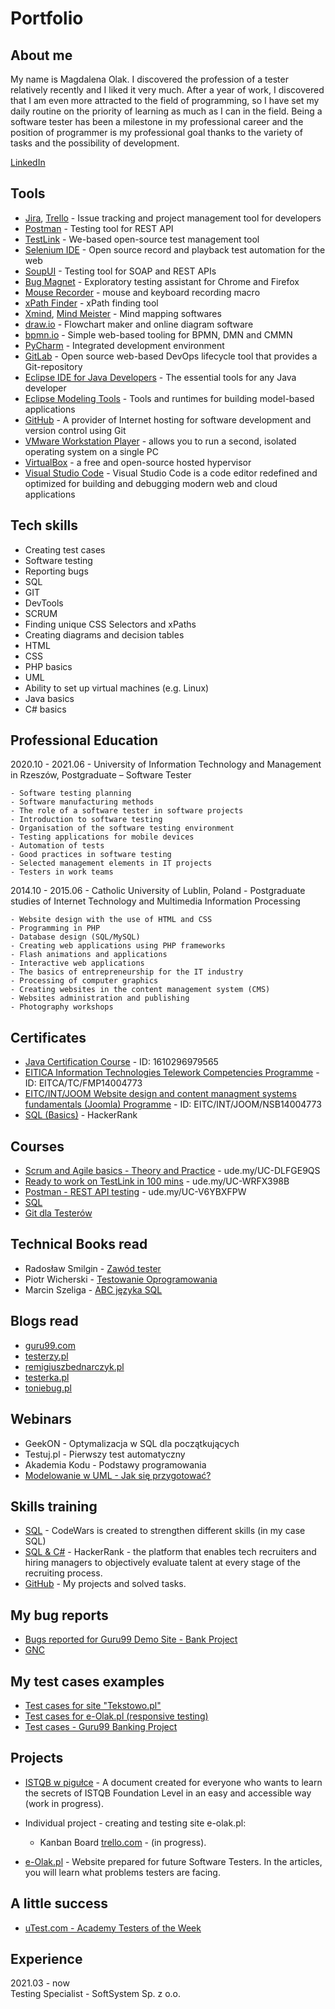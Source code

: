 # Portfolio

## About me
My name is Magdalena Olak. I discovered the profession of a tester relatively recently and I liked it very much. After a year of work, I discovered that I am even more attracted to the field of programming, so I have set my daily routine on the priority of learning as much as I can in the field. Being a software tester has been a milestone in my professional career and the position of programmer is my professional goal thanks to the variety of tasks and the possibility of development.


[LinkedIn](https://www.linkedin.com/in/magdalenaolak/)

## Tools
  - [Jira](https://www.atlassian.com/software/jira0), [Trello](https://trello.com/) - Issue tracking and project management tool for developers
  - [Postman](https://www.postman.com/) - Testing tool for REST API
  - [TestLink](https://bitnami.com/stack/testlink) - We-based open-source test management tool
  - [Selenium IDE](https://chrome.google.com/webstore/detail/selenium-ide/mooikfkahbdckldjjndioackbalphokd) - Open source record and playback test automation for the web
  - [SoupUI](https://www.soapui.org/tools/soapui/) - Testing tool for SOAP and REST APIs  
  - [Bug Magnet](https://chrome.google.com/webstore/detail/bug-magnet/efhedldbjahpgjcneebmbolkalbhckfi?hl=pl) - Exploratory testing assistant for Chrome and Firefox
  - [Mouse Recorder](https://www.mouserecorder.com/) - mouse and keyboard recording macro
  - [xPath Finder](https://chrome.google.com/webstore/detail/xpath-finder/ihnknokegkbpmofmafnkoadfjkhlogph) - xPath finding tool
  - [Xmind](https://www.xmind.net/), [Mind Meister](https://www.mindmeister.com/) - Mind mapping softwares
  - [draw.io](https://app.diagrams.net/) - Flowchart maker and online diagram software
  - [bpmn.io](https://bpmn.io) - Simple web-based tooling for BPMN, DMN and CMMN
  - [PyCharm](https://www.jetbrains.com/pycharm/) - Integrated development environment
  - [GitLab](https://about.gitlab.com) - Open source web-based DevOps lifecycle tool that provides a Git-repository
  - [Eclipse IDE for Java Developers](https://www.eclipse.org/downloads/packages/release/kepler/sr1/eclipse-ide-java-developers) - The essential tools for any Java developer
  - [Eclipse Modeling Tools](https://www.eclipse.org/downloads/packages/release/juno/sr1/eclipse-modeling-tools) - Tools and runtimes for building model-based applications
  - [GitHub](https://github.com/MagdalenaOlak) - A provider of Internet hosting for software development and version control using Git
  - [VMware Workstation Player](https://www.vmware.com/products/workstation-player.html) - allows you to run a second, isolated operating system on a single PC
  - [VirtualBox](https://www.virtualbox.org) - a free and open-source hosted hypervisor
  - [Visual Studio Code](https://code.visualstudio.com) - Visual Studio Code is a code editor redefined and optimized for building and debugging modern web and cloud applications
    

## Tech skills
  - Creating test cases
  - Software testing
  - Reporting bugs
  - SQL
  - GIT    
  - DevTools
  - SCRUM  
  - Finding unique CSS Selectors and xPaths
  - Creating diagrams and decision tables
  - HTML
  - CSS
  - PHP basics
  - UML
  - Ability to set up virtual machines (e.g. Linux) 
  - Java basics
  - C# basics
## Professional Education
2020.10 - 2021.06 - University of Information Technology and Management in Rzeszów, 
Postgraduate – Software Tester

    - Software testing planning
    - Software manufacturing methods
    - The role of a software tester in software projects
    - Introduction to software testing
    - Organisation of the software testing environment
    - Testing applications for mobile devices
    - Automation of tests
    - Good practices in software testing
    - Selected management elements in IT projects
    - Testers in work teams
      
2014.10 - 2015.06 - Catholic University of Lublin, Poland - Postgraduate studies of Internet Technology and Multimedia Information Processing
    
    - Website design with the use of HTML and CSS
    - Programming in PHP
    - Database design (SQL/MySQL)
    - Creating web applications using PHP frameworks
    - Flash animations and applications
    - Interactive web applications
    - The basics of entrepreneurship for the IT industry
    - Processing of computer graphics
    - Creating websites in the content management system (CMS)
    - Websites administration and publishing
    - Photography workshops

## Certificates
  - [Java Certification Course](https://www.programminghub.io/certificates) - ID: 1610296979565
  - [EITICA Information Technologies Telework Competencies Programme](https://eitci.org/validate) - ID: EITCA/TC/FMP14004773 
  - [EITC/INT/JOOM Website design and content managment systems fundamentals (Joomla) Programme](https://eitci.org/validate) - ID: EITC/INT/JOOM/NSB14004773
  - [SQL (Basics)](https://www.hackerrank.com/certificates/bd4f29e6e38d?utm_medium=email&utm_source=mail_template_1393&utm_campaign=hrc_skills_certificate)  - HackerRank

## Courses
  - [Scrum and Agile basics - Theory and Practice](https://www.udemy.com/course/scrum-podstawy-teoretyczne-praktyczne-certyfikacja/) - ude.my/UC-DLFGE9QS
  - [Ready to work on TestLink in 100 mins](https://www.udemy.com/course/testlink/) - ude.my/UC-WRFX398B  
  - [Postman - REST API testing](https://www.udemy.com/course/kurs-postman/) - ude.my/UC-V6YBXFPW
  - [SQL](https://www.sololearn.com)
  - [Git dla Testerów](https://jaktestowac.pl/git/)  

## Technical Books read
* Radosław Smilgin - [Zawód tester](https://ksiegarnia.pwn.pl/Zawod-tester.-Od-decyzji-do-zdobycia-doswiadczenia,743423772,p.html)
* Piotr Wicherski - [Testowanie Oprogramowania](https://pwicherski.gitbook.io) 
* Marcin Szeliga - [ABC języka SQL](https://helion.pl/ksiazki/abc-jezyka-sql-marcin-szeliga,abcsql.htm)

## Blogs read

* [guru99.com](https://www.guru99.com)
* [testerzy.pl](http://testerzy.pl)
* [remigiuszbednarczyk.pl](https://remigiuszbednarczyk.pl)
* [testerka.pl](http://testerka.pl)
* [toniebug.pl](https://www.toniebug.pl)

## Webinars
  - GeekON - Optymalizacja w SQL dla początkujących
  - Testuj.pl - Pierwszy test automatyczny
  - Akademia Kodu - Podstawy programowania
  - [Modelowanie w UML - Jak się przygotować?](https://www.youtube.com/watch?v=T3u-GD-GfjQ&t=2553s)

## Skills training
  - [SQL](https://www.codewars.com/users/magdalena-o) - CodeWars is created to strengthen different skills (in my case SQL)
  - [SQL & C#](https://www.hackerrank.com/magdalenaolak) - HackerRank - the platform that enables tech recruiters and hiring managers to objectively evaluate talent at every stage of the recruiting process.
  - [GitHub](https://github.com/MagdalenaOlak) - My projects and solved tasks.
  
## My bug reports
  - [Bugs reported for Guru99 Demo Site - Bank Project](https://drive.google.com/file/d/1_OIMrUsWhHQH0UySkRRPFyJZ8zO29GT1/view?usp=sharing)
  - [GNC](https://github.com/MagdalenaOlak)

## My test cases examples
  - [Test cases for site "Tekstowo.pl"](https://drive.google.com/file/d/1ntDtBNFb4GHWhssaQyAfjCglTI6xMgkF/view?usp=sharing)
  - [Test cases for e-Olak.pl (responsive testing)](https://docs.google.com/spreadsheets/d/1nDiDnWB8NnpGTpesefPGGXRVDg4kp8OMRUn5wCkN7cg/edit?usp=sharing)
  - [Test cases - Guru99 Banking Project](https://docs.google.com/spreadsheets/d/11daAgpAHfilT4yJQmND4xiHN4xhYMWvIQG5AclEiLaE/edit?usp=sharing)

## Projects
    
  - [ISTQB w pigułce](https://magdalenaolak.gitbook.io/istqb-w-pigulce/) - A document created for everyone who wants to learn the secrets of ISTQB Foundation Level in an easy and accessible way (work in progress).

  - Individual project - creating and testing site e-olak.pl:
    - Kanban Board [trello.com](https://trello.com/b/ZNyJkmc2/e-olakpl) - (in progress).
    
  

  - [e-Olak.pl](http://e-olak.pl) - Website prepared for future Software Testers. In the articles, you will learn what problems testers are facing.
  
## A little success

  - [uTest.com - Academy Testers of the Week](http://e-olak.pl/images/tester_tygodnia1.jpg)

## Experience
  2021.03 - now     
  Testing Specialist - SoftSystem Sp. z o.o. 
  


